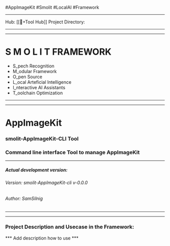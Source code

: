 #AppImageKit #Smolit #LocalAI #Framework
________________________________________________________________________
Hub: [[🎯+Tool Hub]]
Project Directory:
________________________________________________________________________
________________________________________________________________________
# S M O L I T     FRAMEWORK

+ S_pech Recognition
+ M_odular Framework
+ O_pen Source
+ L_ocal Arteficial Intelligence
+ I_nteractive AI Assistants
+ T_oolchain Optimization
________________________________________________________________________
________________________________________________________________________
# AppImageKit
### smolit-AppImageKit-CLI Tool
### Command line interface Tool to manage AppImageKit
________________________________________________________________________
##### Actual development version:

###### Version: smolit-AppImageKit-cli v-0.0.0
###### Author: SamSilnig
________________________________________________________________________
________________________________________________________________________

### Project Description and Usecase in the Framework:

*** Add description how to use ***